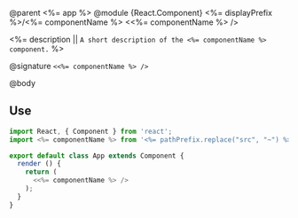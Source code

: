 @parent <%= app %>
@module {React.Component} <%= displayPrefix %>/<%= componentName %> <<%= componentName %> />

<%= description || `A short description of the <%= componentName %> component.` %>

@signature `<<%= componentName %> />`

@body

## Use

```javascript
import React, { Component } from 'react';
import <%= componentName %> from '<%= pathPrefix.replace("src", "~") %>/<%= fileName %>';

export default class App extends Component {
  render () {
    return (
      <<%= componentName %> />
    );
  }
}
```
